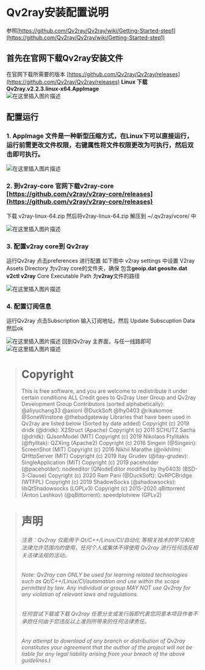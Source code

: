 # Qv2ray安装配置说明
参照[https://github.com/Qv2ray/Qv2ray/wiki/Getting-Started-step1](https://github.com/Qv2ray/Qv2ray/wiki/Getting-Started-step1)

## 首先在官网下载Qv2ray安装文件
在官网下载所需要的版本
[https://github.com/Qv2ray/Qv2ray/releases](https://github.com/Qv2ray/Qv2ray/releases)
**Linux 下载Qv2ray.v2.2.3.linux-x64.AppImage**  
![在这里插入图片描述](https://img-blog.csdnimg.cn/20200318124806714.png?x-oss-process=image/watermark,type_ZmFuZ3poZW5naGVpdGk,shadow_10,text_aHR0cHM6Ly9ibG9nLmNzZG4ubmV0L3N1eW9uZ2NhaTEyMzQ=,size_16,color_FFFFFF,t_70)
## 配置运行
### 1. AppImage 文件是一种新型压缩方式，在Linux下可以直接运行，运行前需更改文件权限，右键属性将文件权限更改为可执行，然后双击即可执行。
![在这里插入图片描述](https://img-blog.csdnimg.cn/20200318125458516.png?x-oss-process=image/watermark,type_ZmFuZ3poZW5naGVpdGk,shadow_10,text_aHR0cHM6Ly9ibG9nLmNzZG4ubmV0L3N1eW9uZ2NhaTEyMzQ=,size_16,color_FFFFFF,t_70)
### 2. 到v2ray-core 官网下载v2ray-core [https://github.com/v2ray/v2ray-core/releases](https://github.com/v2ray/v2ray-core/releases)
下载 v2ray-linux-64.zip
然后将v2ray-linux-64.zip 解压到 ~/.qv2ray/vcore/ 中

![在这里插入图片描述](https://img-blog.csdnimg.cn/20200318130001190.png?x-oss-process=image/watermark,type_ZmFuZ3poZW5naGVpdGk,shadow_10,text_aHR0cHM6Ly9ibG9nLmNzZG4ubmV0L3N1eW9uZ2NhaTEyMzQ=,size_16,color_FFFFFF,t_70)
### 3. 配置v2ray core到 Qv2ray
运行Qv2ray 点击preferences 进行配置
如下图中 v2ray settings 中设置
V2ray Assets Directory 为v2ray core的文件夹，确保 包含**geoip.dat geosite.dat v2ctl v2ray** 
Core Executable Path 为**v2ray**文件的路径


![在这里插入图片描述](https://img-blog.csdnimg.cn/20200318130327271.png?x-oss-process=image/watermark,type_ZmFuZ3poZW5naGVpdGk,shadow_10,text_aHR0cHM6Ly9ibG9nLmNzZG4ubmV0L3N1eW9uZ2NhaTEyMzQ=,size_16,color_FFFFFF,t_70)
### 4. 配置订阅信息
运行Qv2ray 点击Subscription 输入订阅地址，然后 Update Subscuption Data 然后ok

![在这里插入图片描述](https://img-blog.csdnimg.cn/20200318130921233.png?x-oss-process=image/watermark,type_ZmFuZ3poZW5naGVpdGk,shadow_10,text_aHR0cHM6Ly9ibG9nLmNzZG4ubmV0L3N1eW9uZ2NhaTEyMzQ=,size_16,color_FFFFFF,t_70)
回到Qv2ray 主界面，与任一线路即可
![在这里插入图片描述](https://img-blog.csdnimg.cn/20200318131113470.png?x-oss-process=image/watermark,type_ZmFuZ3poZW5naGVpdGk,shadow_10,text_aHR0cHM6Ly9ibG9nLmNzZG4ubmV0L3N1eW9uZ2NhaTEyMzQ=,size_16,color_FFFFFF,t_70)

> # **Copyright**
> This is free software, and you are welcome to redistribute it under certain conditions
ALL Credit goes to Qv2ray User Group and Qv2ray Development Group
Contributors (sorted alphabetically):
@aliyuchang33
@axionl
@DuckSoft
@lhy0403
@rikakomoe
@SoneWinstone
@thebadgateway
Libraries that have been used in Qv2ray are listed below (Sorted by date added)
Copyright (c) 2019 dridk (@dridk): X2Struct (Apache)
Copyright (c) 2011 SCHUTZ Sacha (@dridk): QJsonModel (MIT)
Copyright (c) 2019 Nikolaos Ftylitakis (@ftylitak): QZXing (Apache2)
Copyright (c) 2016 Singein (@Singein): ScreenShot (MIT)
Copyright (c) 2016 Nikhil Marathe (@nikhilm): QHttpServer (MIT)
Copyright (c) 2019 Itay Grudev (@itay-grudev): SingleApplication (MIT)
Copyright (c) 2019 paceholder (@paceholder): nodeeditor (QNodeEditor modified by lhy0403) (BSD-3-Clause)
Copyright (c) 2020 Ram Pani (@DuckSoft): QvRPCBridge (WTFPL)
Copyright (c) 2019 ShadowSocks (@shadowsocks): libQtShadowsocks (LGPLv3)
Copyright (c) 2015-2020 qBittorrent (Anton Lashkov) (@qBittorrent): speedplotview (GPLv2)


> # 声明
> ###### 注意：Qv2ray 仅能用于 Qt/C++/Linux/CI/自动化 等相关技术的学习和在法律允许范围内的使用，任何个人或集体不得使用 Qv2ray 进行任何违反相关法律法规的活动。
> ###### Note: Qv2ray can ONLY be used for learning related technologies such as Qt/C++/Linux/CI/automation and use within the scope permitted by law. Any individual or group MAY NOT use Qv2ray for any violation of relevant laws and regulations.
>###### 任何尝试下载或下载 Qv2ray 任意分支或发行版即代表您同意本项目作者不承担任何由于您违反以上准则所带来的任何法律责任。
>###### Any attempt to download of any branch or distribution of Qv2ray constitutes your agreement that the author of the project will not be liable for any legal liability arising from your breach of the above guidelines.t

